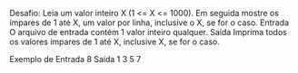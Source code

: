 Desafio: Leia um valor inteiro X (1 <= X <= 1000). 
Em seguida mostre os ímpares de 1 até X, um valor por linha, inclusive o X, se for o caso. 
Entrada O arquivo de entrada contém 1 valor inteiro qualquer. 
Saída Imprima todos os valores ímpares de 1 até X, inclusive X, se for o caso.

Exemplo de Entrada 8 Saída 1 3 5 7
